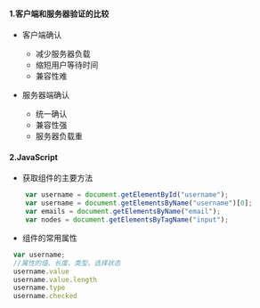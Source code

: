 #### 1.客户端和服务器验证的比较

* 客户端确认   
    * 减少服务器负载   
    * 缩短用户等待时间   
    * 兼容性难   

* 服务器端确认 
    * 统一确认 
    * 兼容性强 
    * 服务器负载重

#### 2.JavaScript 
* 获取组件的主要方法
```javascript
    var username = document.getElementById("username");
    var username = document.getElementsByName("username")[0];
    var emails = document.getElementsByName("email");
    var nodes = document.getElementsByTagName("input");
```
* 组件的常用属性
```javascript
 var username;
 //属性的值、长度、类型、选择状态
 username.value
 username.value.length
 username.type
 username.checked
```